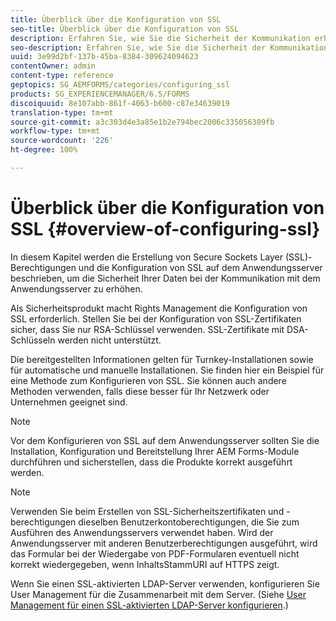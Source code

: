 ```yaml
---
title: Überblick über die Konfiguration von SSL
seo-title: Überblick über die Konfiguration von SSL
description: Erfahren Sie, wie Sie die Sicherheit der Kommunikation erhöhen, indem Sie SSL konfigurieren.
seo-description: Erfahren Sie, wie Sie die Sicherheit der Kommunikation erhöhen, indem Sie SSL konfigurieren.
uuid: 3e99d2bf-137b-45ba-8384-309624094623
contentOwner: admin
content-type: reference
geptopics: SG_AEMFORMS/categories/configuring_ssl
products: SG_EXPERIENCEMANAGER/6.5/FORMS
discoiquuid: 8e107abb-861f-4063-b600-c87e34639019
translation-type: tm+mt
source-git-commit: a3c303d4e3a85e1b2e794bec2006c335056309fb
workflow-type: tm+mt
source-wordcount: '226'
ht-degree: 100%

---
```



# Überblick über die Konfiguration von SSL {#overview-of-configuring-ssl}

In diesem Kapitel werden die Erstellung von Secure Sockets Layer (SSL)-Berechtigungen und die Konfiguration von SSL auf dem Anwendungsserver beschrieben, um die Sicherheit Ihrer Daten bei der Kommunikation mit dem Anwendungsserver zu erhöhen.

Als Sicherheitsprodukt macht Rights Management die Konfiguration von SSL erforderlich. Stellen Sie bei der Konfiguration von SSL-Zertifikaten sicher, dass Sie nur RSA-Schlüssel verwenden. SSL-Zertifikate mit DSA-Schlüsseln werden nicht unterstützt.

Die bereitgestellten Informationen gelten für Turnkey-Installationen sowie für automatische und manuelle Installationen. Sie finden hier ein Beispiel für eine Methode zum Konfigurieren von SSL. Sie können auch andere Methoden verwenden, falls diese besser für Ihr Netzwerk oder Unternehmen geeignet sind.

>[!NOTE]
>
>Vor dem Konfigurieren von SSL auf dem Anwendungsserver sollten Sie die Installation, Konfiguration und Bereitstellung Ihrer AEM Forms-Module durchführen und sicherstellen, dass die Produkte korrekt ausgeführt werden.

>[!NOTE]
>
>Verwenden Sie beim Erstellen von SSL-Sicherheitszertifikaten und -berechtigungen dieselben Benutzerkontoberechtigungen, die Sie zum Ausführen des Anwendungsservers verwendet haben. Wird der Anwendungsserver mit anderen Benutzerberechtigungen ausgeführt, wird das Formular bei der Wiedergabe von PDF-Formularen eventuell nicht korrekt wiedergegeben, wenn InhaltsStammURI auf HTTPS zeigt.

Wenn Sie einen SSL-aktivierten LDAP-Server verwenden, konfigurieren Sie User Management für die Zusammenarbeit mit dem Server. (Siehe [User Management für einen SSL-aktivierten LDAP-Server konfigurieren](/help/forms/using/admin-help/configure-user-management-ssl-enabled.md#configure-user-management-for-an-ssl-enabled-ldap-server).)
